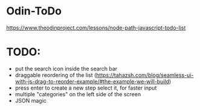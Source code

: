 # Odin-ToDo
https://www.theodinproject.com/lessons/node-path-javascript-todo-list

# TODO:
- put the search icon inside the search bar
- draggable reordering of the list (https://tahazsh.com/blog/seamless-ui-with-js-drag-to-reorder-example/#the-example-we-will-build)
- press enter to create a new step select it, for faster input
- multiple "categories" on the left side of the screen
- JSON magic
